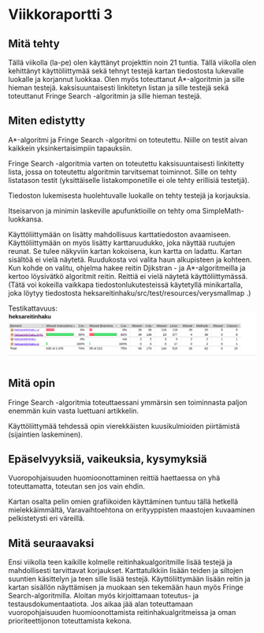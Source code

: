 # Viikkoraportti 3

## Mitä tehty

Tällä viikolla (la-pe) olen käyttänyt projekttin noin 21 tuntia. Tällä viikolla olen kehittänyt käyttöliittymää sekä tehnyt testejä kartan tiedostosta lukevalle luokalle ja korjannut luokkaa. Olen myös toteuttanut A*-algoritmin ja sille hieman testejä. kaksisuuntaisesti linkitetyn listan ja sille testejä sekä toteuttanut Fringe Search -algoritmin ja sille hieman testejä.  

## Miten edistytty

A*-algoritmi ja Fringe Search -algoritmi on toteutettu. Niille on testit aivan kaikkein yksinkertaisimpiin tapauksiin. 

Fringe Search -algoritmia varten on toteutettu kaksisuuntaisesti linkitetty lista, jossa on toteutettu algoritmin tarvitsemat toiminnot. Sille on tehty listatason testit (yksittäiselle listakomponetille ei ole tehty erillisiä testetjä).
 
Tiedoston lukemisesta huolehtuvalle luokalle on tehty testejä ja korjauksia.

Itseisarvon ja minimin laskeville apufunktioille on tehty oma SimpleMath-luokkansa.

Käyttöliittymään on lisätty mahdollisuus karttatiedoston avaamiseen. Käyttöliittymään on myös lisätty karttaruudukko, joka näyttää ruutujen reunat. Se tulee näkyviin kartan kokoisena, kun kartta on ladattu. Kartan sisältöä ei vielä näytetä. Ruudukosta voi valita haun alkupisteen ja kohteen. Kun kohde on valitu, ohjelma hakee reitin Djikstran - ja A*-algoritmeilla ja kertoo löysivätkö algoritmit reitin. Reittiä ei vielä näytetä käyttöliittymässä. (Tätä voi kokeilla vaikkapa tiedostonlukutesteissä käytetyllä minikartalla, joka löytyy tiedostosta heksareitinhaku/src/test/resources/verysmallmap .)

Testikattavuus:
![Testikattavuus](/dokumentaatio/testikattavuusviikko3.png)


## Mitä opin

Fringe Search -algoritmia toteuttaessani ymmärsin sen toiminnasta paljon enemmän kuin vasta luettuani artikkelin. 

Käyttöliittymää tehdessä opin vierekkäisten kuusikulmioiden piirtämistä (sijaintien laskeminen).

## Epäselvyyksiä, vaikeuksia, kysymyksiä

Vuoropohjaisuuden huomioonottaminen reittiä haettaessa on yhä toteuttamatta, toteutan sen jos vain ehdin.

Kartan osalta pelin omien grafiikoiden käyttäminen tuntuu tällä hetkellä mielekkäimmältä, Varavaihtoehtona on erityyppisten maastojen kuvaaminen pelkistetysti eri väreillä.

## Mitä seuraavaksi

Ensi viikolla teen kaikille kolmelle reitinhakualgoritmille lisää testejä ja mahdollisesti tarvittavat korjaukset. Karttatulkkiin lisään teiden ja siltojen suuntien käsittelyn ja teen sille lisää testejä. Käyttöliittymään lisään reitin ja kartan sisällön näyttämisen ja muokaan sen tekemään haun myös Fringe Search-algoritmilla. Aloitan myös kirjoittamaan toteutus- ja testausdokumentaatiota. Jos aikaa jää alan toteuttamaan vuoropohjaisuuden huomioonottamista reitinhakualgritmeissa ja oman prioriteettijonon toteuttamista kekona.
